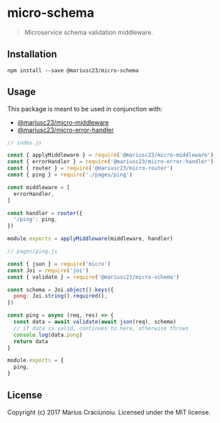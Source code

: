 # micro-schema

> Microservice schema validation middleware.

## Installation

    npm install --save @mariusc23/micro-schema

## Usage

This package is meant to be used in conjunction with:

- [@mariusc23/micro-middleware](https://github.com/mariusc23/micro-middleware)
- [@mariusc23/micro-error-handler](https://github.com/mariusc23/micro-error-handler)

```js
// index.js

const { applyMiddleware } = require('@mariusc23/micro-middleware')
const { errorHandler } = require('@mariusc23/micro-error-handler')
const { router } = require('@mariusc23/micro-router')
const { ping } = require('./pages/ping')

const middleware = [
  errorHandler,
]

const handler = router({
  '/ping': ping,
})

module.exports = applyMiddleware(middleware, handler)
```

```js
// pages/ping.js

const { json } = require('micro')
const Joi = require('joi')
const { validate } = require('@mariusc23/micro-schema')

const schema = Joi.object().keys({
  pong: Joi.string().required(),
})

const ping = async (req, res) => {
  const data = await validate(await json(req), schema)
  // if data is valid, continues to here, otherwise throws
  console.log(data.pong)
  return data
}

module.exports = {
  ping,
}
```

## License

Copyright (c) 2017 Marius Craciunoiu. Licensed under the MIT license.
